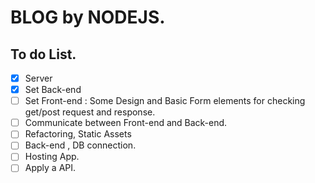 # BLOG by NODEJS.

## To do List.

- [x] Server
- [x] Set Back-end
- [ ] Set Front-end : Some Design and Basic Form elements for checking get/post request and response.
- [ ] Communicate between Front-end and Back-end.
- [ ] Refactoring, Static Assets
- [ ] Back-end , DB connection.
- [ ] Hosting App.
- [ ] Apply a API.
